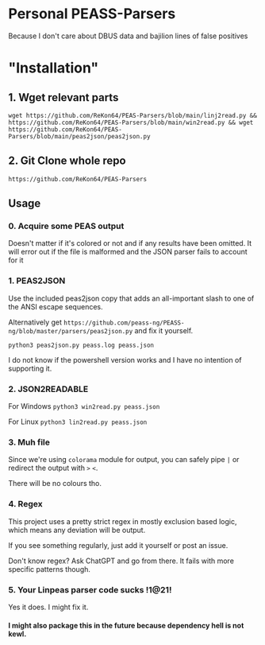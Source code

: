 # Personal PEASS-Parsers

Because I don't care about DBUS data and bajilion lines of false positives

# "Installation"

## 1. Wget relevant parts

`wget https://github.com/ReKon64/PEAS-Parsers/blob/main/linj2read.py && https://github.com/ReKon64/PEAS-Parsers/blob/main/win2read.py && wget https://github.com/ReKon64/PEAS-Parsers/blob/main/peas2json/peas2json.py`

## 2. Git Clone whole repo
`https://github.com/ReKon64/PEAS-Parsers`

## Usage
### 0. Acquire some PEAS output
Doesn't matter if it's colored or not and if any results have been omitted.
It will error out if the file is malformed and the JSON parser fails to account for it

### 1. PEAS2JSON
Use the included peas2json copy that adds an all-important slash to one of the ANSI escape sequences.

Alternatively get `https://github.com/peass-ng/PEASS-ng/blob/master/parsers/peas2json.py` and fix it yourself.

`python3 peas2json.py peass.log peass.json`

I do not know if the powershell version works and I have no intention of supporting it.

### 2. JSON2READABLE
For Windows
`python3 win2read.py peass.json`

For Linux
`python3 lin2read.py peass.json`

### 3. Muh file
Since we're using `colorama` module for output, you can safely pipe `|` or redirect the output with `>`  `<`.

There will be no colours tho.

### 4. Regex
This project uses a pretty strict regex in mostly exclusion based logic, which means any deviation will be output.

If you see something regularly, just add it yourself or post an issue.

Don't know regex? Ask ChatGPT and go from there. It fails with more specific patterns though.

### 5. Your Linpeas parser code sucks !1@21!
Yes it does. I might fix it.

#### I might also package this in the future because dependency hell is not kewl.
